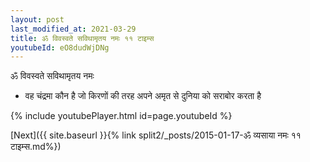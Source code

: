 ```yaml
---
layout: post
last_modified_at: 2021-03-29
title: ॐ विवस्वते सविथामृतय नमः ११ टाइम्स
youtubeId: eO8dudWjDNg
---
```

 
 
 ॐ विवस्वते सविथामृतय नमः  
 
 -  वह चंद्रमा कौन है जो किरणों की तरह अपने अमृत से दुनिया को सराबोर करता है 
 
  
 
  
 
 
 
 
 
 


{% include youtubePlayer.html id=page.youtubeId %}
 
[Next]({{ site.baseurl }}{% link  split2/_posts/2015-01-17-ॐ व्यसाया नमः ११ टाइम्स.md%})
 
